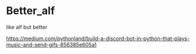 # Better_alf
like alf but better

https://medium.com/pythonland/build-a-discord-bot-in-python-that-plays-music-and-send-gifs-856385e605a1